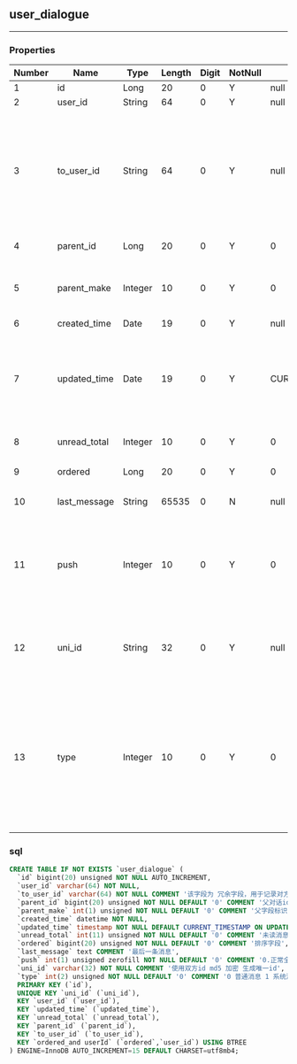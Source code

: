 ## user_dialogue
---
### Properties
Number|Name|Type|Length|Digit|NotNull|Default|Remark
  ---|---|---|---|---|---|---|---
1|	id|	Long|	20|	0|	Y|	null|	   
2|	user_id|	String|	64|	0|	Y|	null|	   
3|	to_user_id|	String|	64|	0|	Y|	null|	该字段为 冗余字段，用于记录对方id，方便用于查找头像   
4|	parent_id|	Long|	20|	0|	Y|	0|	父对话id   
5|	parent_make|	Integer|	10|	0|	Y|	0|	父字段标识位 0 不是 1 是   
6|	created_time|	Date|	19|	0|	Y|	null|	   
7|	updated_time|	Date|	19|	0|	Y|	CURRENT_TIMESTAMP|	对话更新时间,会随新来的消息进行时间更新   
8|	unread_total|	Integer|	10|	0|	Y|	0|	未读消息数   
9|	ordered|	Long|	20|	0|	Y|	0|	排序字段   
10|	last_message|	String|	65535|	0|	N|	null|	最后一条消息   
11|	push|	Integer|	10|	0|	Y|	0|	0.正常全部接收 1.只接收不弹出 2.不接收不弹出   
12|	uni_id|	String|	32|	0|	Y|	null|	使用双方id md5 加密 生成唯一id   
13|	type|	Integer|	10|	0|	Y|	0|	0 普通消息 1 系统消息 2 点赞  3 关注 4 评论消息 5 作品 6 部落 7 签约 8 活动    


### sql
```sql
CREATE TABLE IF NOT EXISTS `user_dialogue` (
  `id` bigint(20) unsigned NOT NULL AUTO_INCREMENT,
  `user_id` varchar(64) NOT NULL,
  `to_user_id` varchar(64) NOT NULL COMMENT '该字段为 冗余字段，用于记录对方id，方便用于查找头像',
  `parent_id` bigint(20) unsigned NOT NULL DEFAULT '0' COMMENT '父对话id',
  `parent_make` int(1) unsigned NOT NULL DEFAULT '0' COMMENT '父字段标识位 0 不是 1 是',
  `created_time` datetime NOT NULL,
  `updated_time` timestamp NOT NULL DEFAULT CURRENT_TIMESTAMP ON UPDATE CURRENT_TIMESTAMP COMMENT '对话更新时间,会随新来的消息进行时间更新',
  `unread_total` int(11) unsigned NOT NULL DEFAULT '0' COMMENT '未读消息数',
  `ordered` bigint(20) unsigned NOT NULL DEFAULT '0' COMMENT '排序字段',
  `last_message` text COMMENT '最后一条消息',
  `push` int(1) unsigned zerofill NOT NULL DEFAULT '0' COMMENT '0.正常全部接收 1.只接收不弹出 2.不接收不弹出',
  `uni_id` varchar(32) NOT NULL COMMENT '使用双方id md5 加密 生成唯一id',
  `type` int(2) unsigned NOT NULL DEFAULT '0' COMMENT '0 普通消息 1 系统消息 2 点赞  3 关注 4 评论消息 5 作品 6 部落 7 签约 8 活动 ',
  PRIMARY KEY (`id`),
  UNIQUE KEY `uni_id` (`uni_id`),
  KEY `user_id` (`user_id`),
  KEY `updated_time` (`updated_time`),
  KEY `unread_total` (`unread_total`),
  KEY `parent_id` (`parent_id`),
  KEY `to_user_id` (`to_user_id`),
  KEY `ordered_and userId` (`ordered`,`user_id`) USING BTREE
) ENGINE=InnoDB AUTO_INCREMENT=15 DEFAULT CHARSET=utf8mb4;

```